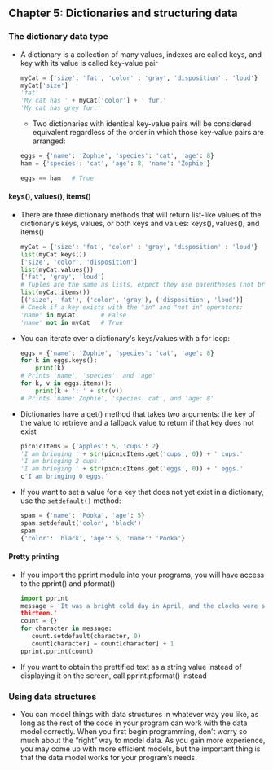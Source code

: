 ## Chapter 5: Dictionaries and structuring data

### The dictionary data type

- A dictionary is a collection of many values, indexes are called keys, and key with its value is called key-value pair

  ```python
  myCat = {'size': 'fat', 'color' : 'gray', 'disposition' : 'loud'}
  myCat['size']
  'fat'
  'My cat has ' + myCat['color'] + ' fur.'
  'My cat has grey fur.'
  ```

  - Two dictionaries with identical key-value pairs will be considered equivalent regardless of the order in which those key-value pairs are arranged:

  ```python
  eggs = {'name': 'Zophie', 'species': 'cat', 'age': 8}
  ham = {'species': 'cat', 'age': 8, 'name': 'Zophie'}

  eggs == ham   # True
  ```

#### keys(), values(), items()

- There are three dictionary methods that will return list-like values of the dictionary’s keys, values, or both keys and values: keys(), values(), and items()

  ```python
  myCat = {'size': 'fat', 'color' : 'gray', 'disposition' : 'loud'}
  list(myCat.keys())
  ['size', 'color', 'disposition']
  list(myCat.values())
  ['fat', 'gray', 'loud']
  # Tuples are the same as lists, expect they use parentheses (not brackets)
  list(myCat.items())
  [('size', 'fat'), ('color', 'gray'), ('disposition', 'loud')]
  # Check if a key exists with the "in" and "not in" operators:
  'name' in myCat       # False
  'name' not in myCat   # True
  ```

- You can iterate over a dictionary's keys/values with a for loop:

  ```python
  eggs = {'name': 'Zophie', 'species': 'cat', 'age': 8}
  for k in eggs.keys():
      print(k)
  # Prints 'name', 'species', and 'age'
  for k, v in eggs.items():
      print(k + ': ' + str(v))
  # Prints 'name: Zophie', 'species: cat', and 'age: 8'
  ```

- Dictionaries have a get() method that takes two arguments: the key of the value to retrieve and a fallback value to return if that key does not exist

  ```python
  picnicItems = {'apples': 5, 'cups': 2}
  'I am bringing ' + str(picnicItems.get('cups', 0)) + ' cups.'
  'I am bringing 2 cups.'
  'I am bringing ' + str(picnicItems.get('eggs', 0)) + ' eggs.'
  c'I am bringing 0 eggs.'
  ```

- If you want to set a value for a key that does not yet exist in a dictionary, use the `setdefault()` method:

  ```python
  spam = {'name': 'Pooka', 'age': 5}
  spam.setdefault('color', 'black')
  spam
  {'color': 'black', 'age': 5, 'name': 'Pooka'}
  ```

#### Pretty printing

- If you import the pprint module into your programs, you will have access to the pprint() and pformat()

  ```python
  import pprint
  message = 'It was a bright cold day in April, and the clocks were striking
  thirteen.'
  count = {}
  for character in message:
     count.setdefault(character, 0)
     count[character] = count[character] + 1
  pprint.pprint(count)
  ```

- If you want to obtain the prettified text as a string value instead of displaying it on the screen, call pprint.pformat() instead

### Using data structures

- You can model things with data structures in whatever way you like, as long as the rest of the code in your program can work with the data model correctly. When you first begin programming, don’t worry so much about the “right” way to model data. As you gain more experience, you may come up with more efficient models, but the important thing is that the data model works for your program’s needs.
